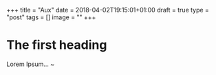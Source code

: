  +++
title = "Aux"
date = 2018-04-02T19:15:01+01:00
draft = true
type = "post"
tags = []
image = ""
+++

# The first heading

Lorem Ipsum...
~               